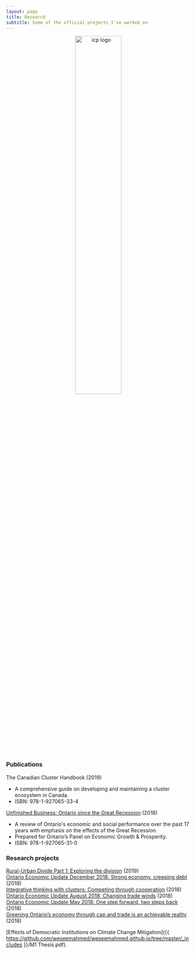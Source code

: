 ```yaml
---
layout: page
title: Research
subtitle: Some of the official projects I've worked on
---
```


<p align="center">
  <img alt="icp logo"
       width = "50%"
  src="{{ site.baseurl }}/img/icap-logo.png"/>
</p>

<h3>Publications </h3>

<p>
The Canadian Cluster Handbook (2019) <ul>
   <li>A comprehensive guide on developing and maintaining a cluster ecosystem in Canada.</li>
   <li>ISBN: 978-1-927065-33-4</li>
   </ul>
   </p>

<p>
<a href="https://www.competeprosper.ca/work/annual-reports/unfinished-business-ontario-since-the-great-recession">
Unfinished Business: Ontario since the Great Recession</a> (2018)
<ul>
  <li> A review of Ontario's economic and social performance over the past 17 years with emphasis on the effects of the Great Recession.</li>
  <li> Prepared for Ontario’s Panel on Economic Growth & Prosperity.</li>
  <li> ISBN: 978-1-927065-31-0</li>
</ul>
</p>

<h3> Research projects </h3>

<p>
<a href="https://www.competeprosper.ca/blog/rural-urban-divide-part-1">
Rural-Urban Divide Part 1: Exploring the division</a> (2019) <br>

<a href="https://www.competeprosper.ca/blog/ontario-economic-update-december-2018-strong-economy-creeping-debt">
Ontario Economic Update December 2018: Strong economy, creeping debt</a> (2018)<br>

<a href="https://www.competeprosper.ca/blog/integrative-thinking-with-clusters-competing-through-cooperation">
Integrative thinking with clusters: Competing through cooperation</a> (2018)<br>

<a href="https://www.competeprosper.ca/blog/ontario-economic-update-august-2018-changing-trade-winds">
Ontario Economic Update August 2018: Changing trade winds</a> (2018)<br>

<a href="https://www.competeprosper.ca/blog/ontario-economic-update-may-2018-one-step-forward-two-steps-back">
Ontario Economic Update May 2018: One step forward, two steps back</a> (2018)<br>

<a href="https://www.competeprosper.ca/blog/greening-ontarios-economy-through-cap-and-trade-is-an-achievable-reality">
Greening Ontario’s economy through cap and trade is an achievable reality</a> (2018)<br>
</p>




[Effects of Democratic Institutions on Climate Change Mitigation]({{ https://github.com/weseemahmed/weseemahmed.github.io/tree/master/_includes }}/M1 Thesis.pdf).
